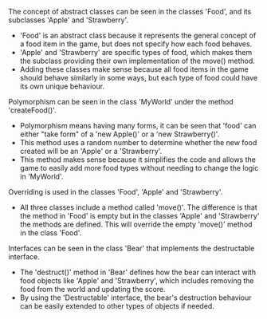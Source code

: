 The concept of abstract classes can be seen in the classes 'Food', and its subclasses 'Apple' and 'Strawberry'. 
- 'Food' is an abstract class because it represents the general concept of a food item in the game, but does not specify how each food behaves.
- 'Apple' and 'Strawberry' are specific types of food, which makes them the subclass providing their own implementation of the move() method.
- Adding these classes make sense because all food items in the game should behave similarly in some ways, but each type of food could have its own unique behaviour.

Polymorphism can be seen in the class 'MyWorld' under the method 'createFood()'.
- Polymorphism means having many forms, it can be seen that 'food' can either "take form" of a 'new Apple()' or a 'new Strawberry()'.
- This method uses a random number to determine whether the new food created will be an 'Apple' or a 'Strawberry'.
- This method makes sense because it simplifies the code and allows the game to easily add more food types without needing to change the logic in 'MyWorld'.

Overriding is used in the classes 'Food', 'Apple' and 'Strawberry'. 
- All three classes include a method called 'move()'. The difference is that the method in 'Food' is empty but in the classes 'Apple' and 'Strawberry' the methods are defined. This will override the empty 'move()' method in the class 'Food'.

Interfaces can be seen in the class 'Bear' that implements the destructable interface.
- The 'destruct()' method in 'Bear' defines how the bear can interact with food objects like 'Apple' and 'Strawberry', which includes removing the food from the world and updating the score.
- By using the 'Destructable' interface, the bear's destruction behaviour can be easily extended to other types of objects if needed.
